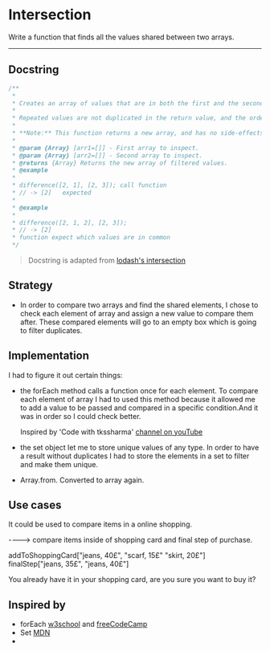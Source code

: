 # Intersection

Write a function that finds all the values shared between two arrays.

---

## Docstring

```js
/**
 *
 * Creates an array of values that are in both the first and the second arrays.
 *
 * Repeated values are not duplicated in the return value, and the order of result values are determined by the first array.
 *
 * **Note:** This function returns a new array, and has no side-effects.
 *
 * @param {Array} [arr1=[]] - First array to inspect.
 * @param {Array} [arr2=[]] - Second array to inspect.
 * @returns {Array} Returns the new array of filtered values.
 * @example
 *
 * difference([2, 1], [2, 3]); call function
 * // -> [2]   expected
 *
 * @example
 *
 * difference([2, 1, 2], [2, 3]);
 * // -> [2]
 * function expect which values are in common
 */
```

> Docstring is adapted from [lodash's intersection](https://github.com/lodash/lodash/blob/4.17.15/lodash.js#L7498)

## Strategy

- In order to compare two arrays and find the shared elements, I chose to check each element of array and assign a new value to compare them after. These compared elements will go to an empty box which is going to filter duplicates.

## Implementation

I had to figure it out certain things:

- the forEach method calls a function once for each element. To compare each element of array I had to used this method because it allowed me to add a value to be passed and compared in a specific condition.And it was in order so I could check better.

  Inspired by 'Code with tkssharma' [channel on youTube](https://www.youtube.com/watch?v=em4zXfZsfds)

- the set object let me to store unique values of any type. In order to have a result without duplicates I had to store the elements in a set to filter and make them unique.

- Array.from. Converted to array again.

## Use cases

It could be used to compare items in a online shopping.

----> compare items inside of shopping card and final step of purchase.

addToShoppingCard["jeans, 40£", "scarf, 15£" "skirt, 20£"] finalStep["jeans, 35£", "jeans, 40£"]

You already have it in your shopping card, are you sure you want to buy it?

## Inspired by

- forEach [w3school](https://www.w3schools.com/jsref/jsref_foreach.asp) and [freeCodeCamp](https://www.freecodecamp.org/news/javascript-foreach-how-to-loop-through-an-array-in-js/)
- Set [MDN](https://developer.mozilla.org/en-US/docs/Web/JavaScript/Reference/Global_Objects/Set)
-
